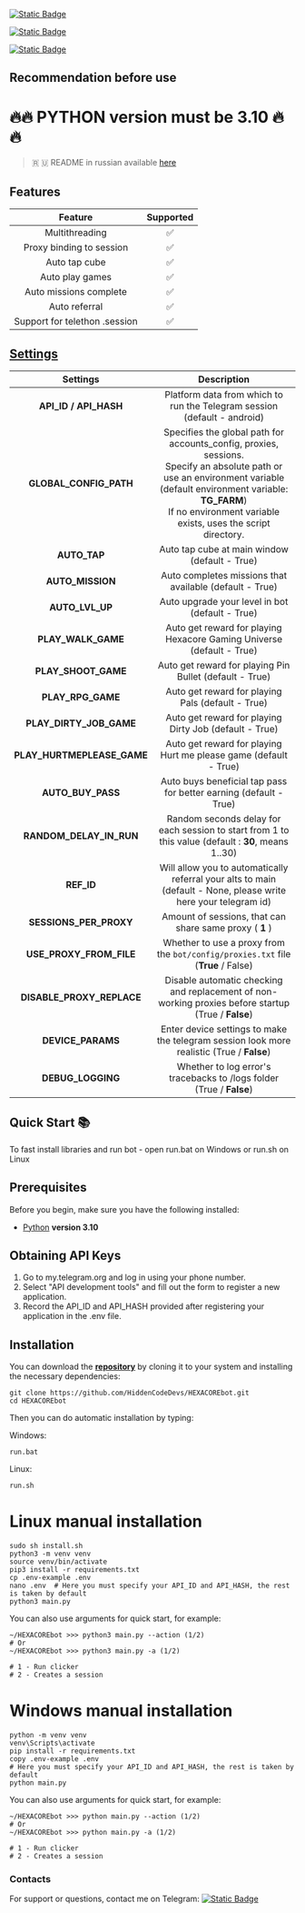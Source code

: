 [![Static Badge](https://img.shields.io/badge/Telegram-Channel-Link?style=for-the-badge&logo=Telegram&logoColor=white&logoSize=auto&color=blue)](https://t.me/hidden_coding)

[![Static Badge](https://img.shields.io/badge/Telegram-Chat-yes?style=for-the-badge&logo=Telegram&logoColor=white&logoSize=auto&color=blue)](https://t.me/hidden_codding_chat)

[![Static Badge](https://img.shields.io/badge/Telegram-Bot%20Link-Link?style=for-the-badge&logo=Telegram&logoColor=white&logoSize=auto&color=blue)](https://t.me/HexacoinBot/wallet?startapp=737844465)

## Recommendation before use

# 🔥🔥 PYTHON version must be 3.10 🔥🔥

> 🇷 🇺 README in russian available [here](README-RU.md)

## Features  
|            Feature            | Supported |
|:-----------------------------:|:---------:|
|        Multithreading         |     ✅     |
|   Proxy binding to session    |     ✅     |
|         Auto tap cube         |     ✅     |
|        Auto play games        |     ✅     |
|    Auto missions complete     |     ✅     |
|         Auto referral         |     ✅     |
| Support for telethon .session |     ✅     |


## [Settings](https://github.com/HiddenCodeDevs/HEXACOREbot/blob/main/.env-example/)
|          Settings          |                                                                                                                  Description                                                                                                                  |
|:--------------------------:|:---------------------------------------------------------------------------------------------------------------------------------------------------------------------------------------------------------------------------------------------:|
|   **API_ID / API_HASH**    |                                                                                   Platform data from which to run the Telegram session (default - android)                                                                                    |
|   **GLOBAL_CONFIG_PATH**   | Specifies the global path for accounts_config, proxies, sessions. <br/>Specify an absolute path or use an environment variable (default environment variable: **TG_FARM**) <br/>If no environment variable exists, uses the script directory. |
|        **AUTO_TAP**        |                                                                                                 Auto tap cube at main window (default - True)                                                                                                 |
|      **AUTO_MISSION**      |                                                                                            Auto completes missions that available (default - True)                                                                                            |
|      **AUTO_LVL_UP**       |                                                                                                Auto upgrade your level in bot (default - True)                                                                                                |
|     **PLAY_WALK_GAME**     |                                                                                     Auto get reward for playing Hexacore Gaming Universe (default - True)                                                                                     |
|    **PLAY_SHOOT_GAME**     |                                                                                            Auto get reward for playing Pin Bullet (default - True)                                                                                            |
|     **PLAY_RPG_GAME**      |                                                                                               Auto get reward for playing Pals (default - True)                                                                                               |
|  **PLAY_DIRTY_JOB_GAME**   |                                                                                            Auto get reward for playing Dirty Job (default - True)                                                                                             |
| **PLAY_HURTMEPLEASE_GAME** |                                                                                       Auto get reward for playing Hurt me please game (default - True)                                                                                        |
|     **AUTO_BUY_PASS**      |                                                                                       Auto buys beneficial tap pass for better earning (default - True)                                                                                       |
|  **RANDOM_DELAY_IN_RUN**   |                                                                      Random seconds delay for each session to start from 1 to this value (default : **30**, means 1..30)                                                                      |
|         **REF_ID**         |                                                                Will allow you to automatically referral your alts to main (default - None, please write here your telegram id)                                                                |
|   **SESSIONS_PER_PROXY**   |                                                                                            Amount of sessions, that can share same proxy ( **1** )                                                                                            |
|  **USE_PROXY_FROM_FILE**   |                                                                               Whether to use a proxy from the `bot/config/proxies.txt` file (**True** / False)                                                                                |
| **DISABLE_PROXY_REPLACE**  |                                                                      Disable automatic checking and replacement of non-working proxies before startup (True / **False**)                                                                      |
|     **DEVICE_PARAMS**      |                                                                          Enter device settings to make the telegram session look more realistic  (True / **False**)                                                                           |
|     **DEBUG_LOGGING**      |                                                                                     Whether to log error's tracebacks to /logs folder (True / **False**)                                                                                      |

## Quick Start 📚

To fast install libraries and run bot - open run.bat on Windows or run.sh on Linux

## Prerequisites
Before you begin, make sure you have the following installed:
- [Python](https://www.python.org/downloads/) **version 3.10**

## Obtaining API Keys
1. Go to my.telegram.org and log in using your phone number.
2. Select "API development tools" and fill out the form to register a new application.
3. Record the API_ID and API_HASH provided after registering your application in the .env file.

## Installation
You can download the [**repository**](https://github.com/HiddenCodeDevs/HEXACOREbot) by cloning it to your system and installing the necessary dependencies:
```shell
git clone https://github.com/HiddenCodeDevs/HEXACOREbot.git
cd HEXACOREbot
```

Then you can do automatic installation by typing:

Windows:
```shell
run.bat
```

Linux:
```shell
run.sh
```

# Linux manual installation
```shell
sudo sh install.sh
python3 -m venv venv
source venv/bin/activate
pip3 install -r requirements.txt
cp .env-example .env
nano .env  # Here you must specify your API_ID and API_HASH, the rest is taken by default
python3 main.py
```

You can also use arguments for quick start, for example:
```shell
~/HEXACOREbot >>> python3 main.py --action (1/2)
# Or
~/HEXACOREbot >>> python3 main.py -a (1/2)

# 1 - Run clicker
# 2 - Creates a session
```

# Windows manual installation
```shell
python -m venv venv
venv\Scripts\activate
pip install -r requirements.txt
copy .env-example .env
# Here you must specify your API_ID and API_HASH, the rest is taken by default
python main.py
```

You can also use arguments for quick start, for example:
```shell
~/HEXACOREbot >>> python main.py --action (1/2)
# Or
~/HEXACOREbot >>> python main.py -a (1/2)

# 1 - Run clicker
# 2 - Creates a session
```




### Contacts

For support or questions, contact me on Telegram: 
[![Static Badge](https://img.shields.io/badge/telegram-bot_author-link?style=for-the-badge&logo=telegram&logoColor=white&logoSize=auto&color=blue)](https://t.me/ВАШЮЗЕРНЕЙМВТГ)

